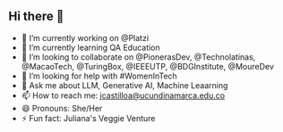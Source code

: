 ## Hi there 👋


- 🔭 I’m currently working on @Platzi
- 🌱 I’m currently learning QA Education 
- 👯 I’m looking to collaborate on @PionerasDev, @Technolatinas, @MacaoTech, @TuringBox, @IEEEUTP, @BDGInstitute, @MoureDev
- 🤔 I’m looking for help with #WomenInTech
- 💬 Ask me about LLM, Generative AI, Machine Leaarning
- 📫 How to reach me: jcastilloa@ucundinamarca.edu.co
- 😄 Pronouns: She/Her
- ⚡ Fun fact: Juliana's Veggie Venture

